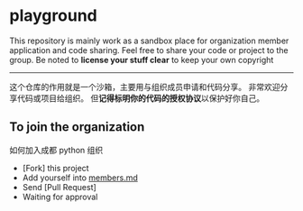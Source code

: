 # playground

This repository is mainly work as a sandbox place for organization member
application and code sharing. Feel free to share your code or project to
the group.
Be noted to **license your stuff clear** to keep your own copyright

-----
这个仓库的作用就是一个沙箱，主要用与组织成员申请和代码分享。
非常欢迎分享代码或项目给组织。
但**记得标明你的代码的授权协议**以保护好你自己。

## To join the organization

如何加入成都 python 组织

- [Fork] this project
- Add yourself into [members.md](https://github.com/chengdupython/playground/blob/master/members.md)
- Send [Pull Request]
- Waiting for approval

